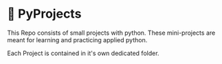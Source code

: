 # 🐍 PyProjects

This Repo consists of small projects with python.
These mini-projects are meant for learning and practicing applied python.<br>

Each Project is contained in it's own dedicated folder.
